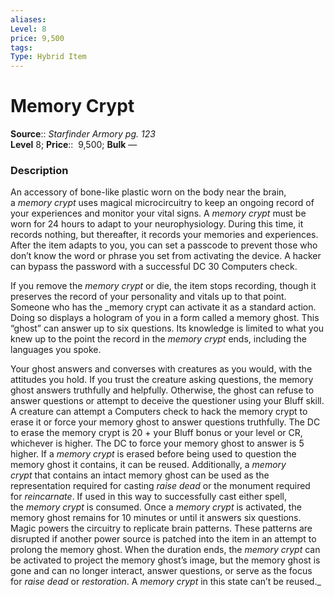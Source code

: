 ```yaml
---
aliases: 
Level: 8 
price: 9,500
tags: 
Type: Hybrid Item
---
```


# Memory Crypt

**Source**:: _Starfinder Armory pg. 123_  
**Level** 8;
**Price**::  9,500; **Bulk** —

### Description

An accessory of bone-like plastic worn on the body near the brain, a _memory crypt_ uses magical microcircuitry to keep an ongoing record of your experiences and monitor your vital signs. A _memory crypt_ must be worn for 24 hours to adapt to your neurophysiology. During this time, it records nothing, but thereafter, it records your memories and experiences. After the item adapts to you, you can set a passcode to prevent those who don’t know the word or phrase you set from activating the device. A hacker can bypass the password with a successful DC 30 Computers check.  
  
If you remove the _memory crypt_ or die, the item stops recording, though it preserves the record of your personality and vitals up to that point. Someone who has the _memory crypt can activate it as a standard action. Doing so displays a hologram of you in a form called a memory ghost. This “ghost” can answer up to six questions. Its knowledge is limited to what you knew up to the point the record in the _memory crypt_ ends, including the languages you spoke.  
  
Your ghost answers and converses with creatures as you would, with the attitudes you hold. If you trust the creature asking questions, the memory ghost answers truthfully and helpfully. Otherwise, the ghost can refuse to answer questions or attempt to deceive the questioner using your Bluff skill. A creature can attempt a Computers check to hack the memory crypt to erase it or force your memory ghost to answer questions truthfully. The DC to erase the memory crypt is 20 + your Bluff bonus or your level or CR, whichever is higher. The DC to force your memory ghost to answer is 5 higher. If a _memory crypt_ is erased before being used to question the memory ghost it contains, it can be reused. Additionally, a _memory crypt_ that contains an intact memory ghost can be used as the representation required for casting _raise dead_ or the monument required for _reincarnate_. If used in this way to successfully cast either spell, the _memory crypt_ is consumed. Once a _memory crypt_ is activated, the memory ghost remains for 10 minutes or until it answers six questions. Magic powers the circuitry to replicate brain patterns. These patterns are disrupted if another power source is patched into the item in an attempt to prolong the memory ghost. When the duration ends, the _memory crypt_ can be activated to project the memory ghost’s image, but the memory ghost is gone and can no longer interact, answer questions, or serve as the focus for _raise dead_ or _restoration_. A _memory crypt_ in this state can’t be reused._
